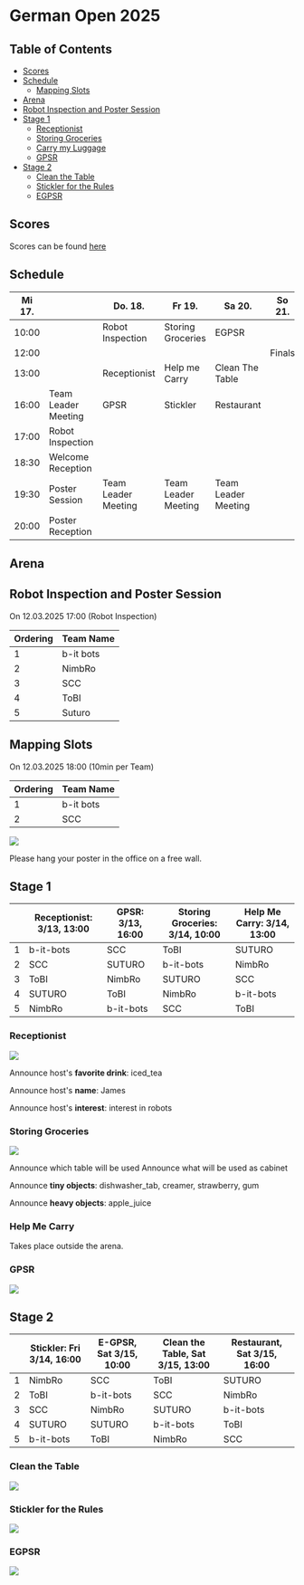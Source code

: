 # German Open 2025

## Table of Contents

- [Scores](#scores)
- [Schedule](#schedule)
    + [Mapping Slots](#mapping-slots)
- [Arena](#arenas)
- [Robot Inspection and Poster Session](#robot-inspection-and-poster-session)
- [Stage 1](#stage-1)
    + [Receptionist](#receptionist)
    + [Storing Groceries](#storing-groceries)
    + [Carry my Luggage](#carry-my-luggage)
    + [GPSR](#gpsr)
- [Stage 2](#stage-2)
    + [Clean the Table](#clean-the-table)
    + [Stickler for the Rules](#stickler-for-the-rules)
    + [EGPSR](#egpsr)

## Scores

Scores can be found [here](scores.md)

## Schedule

| Mi 17. |                     | Do. 18.             | Fr 19.              | Sa 20.              | So 21. |
|--------|---------------------|---------------------|---------------------|---------------------|--------|
| 10:00  |                     | Robot Inspection    | Storing Groceries   | EGPSR               |        |
| 12:00  |                     |                     |                     |                     | Finals |
| 13:00  |                     | Receptionist        | Help me Carry       | Clean The Table     |        |
| 16:00  | Team Leader Meeting | GPSR                | Stickler            | Restaurant          |        |
| 17:00  | Robot Inspection    |                     |                     |                     |        |
| 18:30  | Welcome Reception   |                     |                     |                     |        |
| 19:30  | Poster Session      | Team Leader Meeting | Team Leader Meeting | Team Leader Meeting |        |
| 20:00  | Poster Reception    |                     |                     |                     |        |

## Arena

## Robot Inspection and Poster Session
On 12.03.2025 17:00 (Robot Inspection)

| Ordering | Team Name |
|----------|-----------|
| 1        | b-it bots |
| 2        | NimbRo    |
| 3        | SCC       |
| 4        | ToBI      |
| 5        | Suturo    |

## Mapping Slots
On 12.03.2025 18:00 (10min per Team)

| Ordering | Team Name |
|----------|-----------|
| 1        | b-it bots |
| 2        | SCC       |

![](maps/map_robot_inspection.png)

Please hang your poster in the office on a free wall.

## Stage 1

|   | Receptionist: 3/13, 13:00 | GPSR: 3/13, 16:00 | Storing Groceries: 3/14, 10:00 | Help Me Carry: 3/14, 13:00 |
|---|---------------------------|-------------------|--------------------------------|----------------------------|
| 1 | b-it-bots                 | SCC               | ToBI                           | SUTURO                     |
| 2 | SCC                       | SUTURO            | b-it-bots                      | NimbRo                     |
| 3 | ToBI                      | NimbRo            | SUTURO                         | SCC                        |
| 4 | SUTURO                    | ToBI              | NimbRo                         | b-it-bots                  |
| 5 | NimbRo                    | b-it-bots         | SCC                            | ToBI                       |

### Receptionist
![](maps/stage_one/map_receptionist.png)

Announce host's **favorite drink**: iced_tea

Announce host's **name**: James

Announce host's **interest**: interest in robots

### Storing Groceries
![](maps/stage_one/map_storing_groceries.png)

Announce which table will be used
Announce what will be used as cabinet

Announce **tiny objects**: dishwasher_tab, creamer, strawberry, gum

Announce **heavy objects**: apple_juice

### Help Me Carry

Takes place outside the arena.

### GPSR
![](maps/stage_one/map_gpsr.png)

## Stage 2

|     |Stickler: Fri 3/14, 16:00|E-GPSR, Sat 3/15, 10:00|Clean the Table, Sat 3/15, 13:00|Restaurant, Sat 3/15, 16:00|
| --- | --- | --- | --- | --- |
|1    |NimbRo|SCC|ToBI|SUTURO|
|2    |ToBI|b-it-bots|SCC|NimbRo|
|3    |SCC|NimbRo|SUTURO|b-it-bots|
|4    |SUTURO|SUTURO|b-it-bots|ToBI|
|5    |b-it-bots|ToBI|NimbRo|SCC|

### Clean the Table
![](maps/stage_two/map_clean_the_table.png)

### Stickler for the Rules
![](maps/stage_two/map_stickler_for_the_rules.png)

### EGPSR
![](maps/stage_two/map_egpsr.png)


